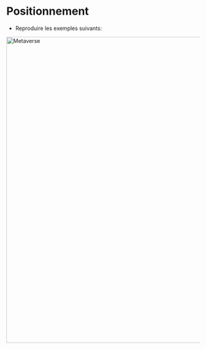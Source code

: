 # Positionnement
- Reproduire les exemples suivants:

<img src="http://superadmin.sikara.fr/uploads/B-css-posi-exo.jpg" alt="Metaverse" width="800" />
